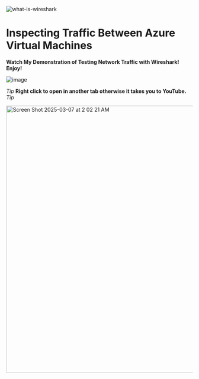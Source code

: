 ![what-is-wireshark](https://github.com/user-attachments/assets/9f1f7ade-79c5-42f0-9e7d-6ad1801a98fc)
<h1>Inspecting Traffic Between Azure Virtual Machines</h1>
<b>Watch My Demonstration of Testing Network Traffic with Wireshark! Enjoy!</b>




![image](https://github.com/user-attachments/assets/f8c23556-c8e7-402c-9739-1de83c8ad9aa)  

*Tip* <b>Right click to open in another tab otherwise it takes you to YouTube.</b> *Tip*

<a href="https://www.youtube.com/watch?v=AeJiyVsK56E"><img width="723" alt="Screen Shot 2025-03-07 at 2 02 21 AM" src="https://github.com/user-attachments/assets/fef69a87-4cfd-4df6-be7b-a6b9b903c21b" /> </a>

